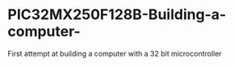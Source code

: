 # PIC32MX250F128B-Building-a-computer-
First attempt at building a computer with a 32 bit microcontroller 
